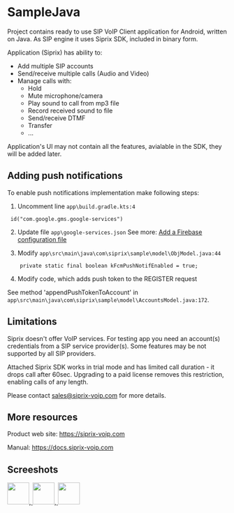 # SampleJava

Project contains ready to use SIP VoIP Client application for Android, written on Java.
As SIP engine it uses Siprix SDK, included in binary form.

Application (Siprix) has ability to:

- Add multiple SIP accounts
- Send/receive multiple calls (Audio and Video)
- Manage calls with:
   - Hold
   - Mute microphone/camera
   - Play sound to call from mp3 file
   - Record received sound to file
   - Send/receive DTMF
   - Transfer
   - ...

Application's UI may not contain all the features, avialable in the SDK, they will be added later.

## Adding push notifications
To enable push notifications implementation make following steps:
1. Uncomment line `app\build.gradle.kts:4`

```
 id("com.google.gms.google-services")
```

2. Update file `app\google-services.json`
See more: [Add a Firebase configuration file](https://firebase.google.com/docs/android/setup#add-config-file)

3. Modify `app\src\main\java\com\siprix\sample\model\ObjModel.java:44`

```
    private static final boolean kFcmPushNotifEnabled = true;
```

4. Modify code, which adds push token to the REGISTER request

See method 'appendPushTokenToAccount' in `app\src\main\java\com\siprix\sample\model\AccountsModel.java:172`.

## Limitations

Siprix doesn't offer VoIP services. For testing app you need an account(s) credentials from a SIP service provider(s). 
Some features may be not supported by all SIP providers.

Attached Siprix SDK works in trial mode and has limited call duration - it drops call after 60sec.
Upgrading to a paid license removes this restriction, enabling calls of any length.

Please contact [sales@siprix-voip.com](mailto:sales@siprix-voip.com) for more details.

## More resources

Product web site: https://siprix-voip.com

Manual: https://docs.siprix-voip.com


## Screeshots

<a href="https://docs.siprix-voip.com/screenshots/SampleJava_Accounts.png"  title="Accounts screenshot">
<img src="https://docs.siprix-voip.com/screenshots/SampleJava_Accounts_Mini.png" width="50"></a>,<a href="https://docs.siprix-voip.com/screenshots/SampleJava_Calls.png"  title="Calls screenshot">
<img src="https://docs.siprix-voip.com/screenshots/SampleJava_Calls_Mini.png" width="50"></a>,<a href="https://docs.siprix-voip.com/screenshots/SampleJava_Logs.PNG"  title="Logs screenshot">
<img src="https://docs.siprix-voip.com/screenshots/SampleJava_Logs_Mini.png" width="50"></a>
